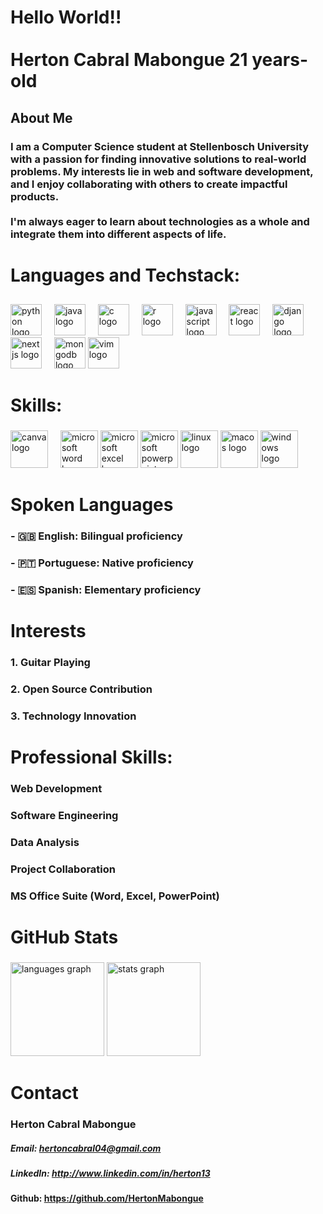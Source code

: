 <h1 align="left">Hello World!!<br><br> Herton Cabral Mabongue 21 years-old </h1>

## About Me

### <p align="left"> I am a Computer Science student at Stellenbosch University with a passion for finding innovative solutions to real-world problems. My interests lie in web and software development, and I enjoy collaborating with others to create impactful products.<br><br> I'm always eager to learn about technologies as a whole and integrate them into different aspects of life.</p>

# Languages and Techstack:

##
<div align="left">
  <img src="https://cdn.jsdelivr.net/gh/devicons/devicon/icons/python/python-original.svg" height="50" alt="python logo"  />
  <img width="12" />
  <img src="https://cdn.jsdelivr.net/gh/devicons/devicon/icons/java/java-original.svg" height="50" alt="java logo"  />
  <img width="12" />
  <img src="https://cdn.jsdelivr.net/gh/devicons/devicon/icons/c/c-original.svg" height="50" alt="c logo"  />
  <img width="12" />
  <img src="https://cdn.jsdelivr.net/gh/devicons/devicon/icons/r/r-original.svg" height="50" alt="r logo"  />
  <img width="12" />
  <img src="https://cdn.jsdelivr.net/gh/devicons/devicon/icons/javascript/javascript-original.svg" height="50" alt="javascript logo"  />
  <img width="12" />
  <img src="https://cdn.jsdelivr.net/gh/devicons/devicon/icons/react/react-original.svg" height="50" alt="react logo"  />
  <img width="12" />
  <img src="https://cdn.jsdelivr.net/gh/devicons/devicon/icons/django/django-plain.svg" height="50" alt="django logo"  />
  <img width="12" />
  <img src="https://cdn.jsdelivr.net/gh/devicons/devicon/icons/nextjs/nextjs-original.svg" height="50" alt="nextjs logo"  />
  <img width="12" />
  <img src="https://cdn.jsdelivr.net/gh/devicons/devicon/icons/mongodb/mongodb-original.svg" height="50" alt="mongodb logo"  />
  <img src="https://cdn.jsdelivr.net/gh/devicons/devicon/icons/vim/vim-original.svg" height="50" alt="vim logo"  />
</div>

# Skills:

###

<div align="left">
  <img src="https://cdn.jsdelivr.net/gh/devicons/devicon/icons/canva/canva-original.svg" height="60" alt="canva logo"  />
  <img width="12" />
  <img src="https://img.icons8.com/color/48/ms-word.png" height="60" alt="microsoft word logo"  />
  <img src= "https://img.icons8.com/color/48/ms-excel.png" height="60" alt="microsoft excel logo"  />
  <img src= "https://img.icons8.com/color/48/ms-powerpoint--v1.png" height="60" alt="microsoft powerpoint logo"  />
  <img src= "https://img.icons8.com/external-tal-revivo-color-tal-revivo/24/external-linux-a-family-of-open-source-unix-like-operating-systems-based-on-the-linux-kernel-logo-color-tal-revivo.png" height="60" alt="linux logo"  />
  <img src= "https://img.icons8.com/color/48/mac-logo.png" height="60" alt="macos  logo"  />
  <img src="https://img.icons8.com/color/48/windows-10.png" height="60" alt="windows logo"  />
</div>

# Spoken Languages
### - 🇬🇧 English: Bilingual proficiency
### - 🇵🇹 Portuguese: Native proficiency
### - 🇪🇸 Spanish: Elementary proficiency

# Interests
### 1. Guitar Playing
### 2. Open Source Contribution
### 3. Technology Innovation

# Professional Skills:
### Web Development
### Software Engineering
### Data Analysis
### Project Collaboration
### MS Office Suite (Word, Excel, PowerPoint)

# GitHub Stats
### 
<div align="left">
  <img src="https://github-readme-stats.vercel.app/api/top-langs?username=HertonMabongue&locale=en&hide_title=false&layout=compact&card_width=320&langs_count=5&theme=dracula&hide_border=false&order=2" height="150" alt="languages graph"  />
  <img src="https://github-readme-stats.vercel.app/api?username=HertonMabongue&show_icons=true&include_all_commits=true&count_private=true&disable_animations=false&theme=dracula&locale=en&hide_border=false&order=1" height="150" alt="stats graph"  />
</div>

# Contact
### Herton Cabral Mabongue
##### Email: hertoncabral04@gmail.com
##### LinkedIn: http://www.linkedin.com/in/herton13
#### Github: https://github.com/HertonMabongue


